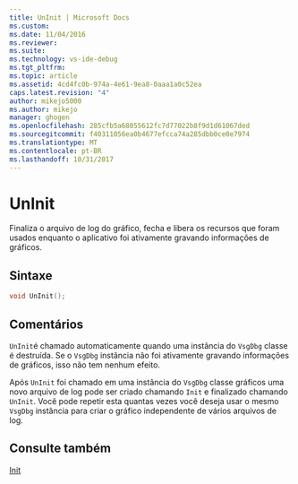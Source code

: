 ```yaml
---
title: UnInit | Microsoft Docs
ms.custom: 
ms.date: 11/04/2016
ms.reviewer: 
ms.suite: 
ms.technology: vs-ide-debug
ms.tgt_pltfrm: 
ms.topic: article
ms.assetid: 4cd4fc0b-974a-4e61-9ea8-0aaa1a0c52ea
caps.latest.revision: "4"
author: mikejo5000
ms.author: mikejo
manager: ghogen
ms.openlocfilehash: 285cfb5a68055612fc7d77022b8f9d1d61067ded
ms.sourcegitcommit: f40311056ea0b4677efcca74a285dbb0ce0e7974
ms.translationtype: MT
ms.contentlocale: pt-BR
ms.lasthandoff: 10/31/2017
---
```

# <a name="uninit"></a>UnInit
Finaliza o arquivo de log do gráfico, fecha e libera os recursos que foram usados enquanto o aplicativo foi ativamente gravando informações de gráficos.  
  
## <a name="syntax"></a>Sintaxe  
  
```C++  
void UnInit();  
```  
  
## <a name="remarks"></a>Comentários  
 `UnInit`é chamado automaticamente quando uma instância do `VsgDbg` classe é destruída. Se o `VsgDbg` instância não foi ativamente gravando informações de gráficos, isso não tem nenhum efeito.  
  
 Após `UnInit` foi chamado em uma instância do `VsgDbg` classe gráficos uma novo arquivo de log pode ser criado chamando `Init` e finalizado chamando `UnInit`. Você pode repetir esta quantas vezes você deseja usar o mesmo `VsgDbg` instância para criar o gráfico independente de vários arquivos de log.  
  
## <a name="see-also"></a>Consulte também  
 [Init](init.md)